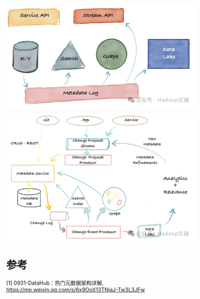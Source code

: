 ![](.01_元数据_images/bb40cb81.png)

![](.01_元数据_images/2afceb6b.png)


# 参考

[1] 0931-DataHub：热门元数据架构详解, https://mp.weixin.qq.com/s/6x9OoX13TNjaJ-Tw3L3JFw